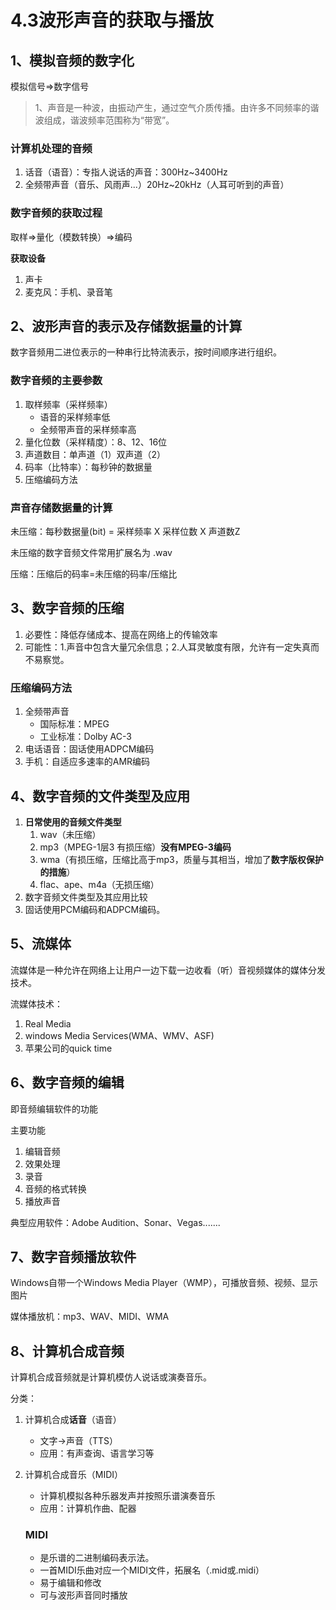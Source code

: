# 4.3波形声音的获取与播放

## 1、模拟音频的数字化

模拟信号=>数字信号

> 1、声音是一种波，由振动产生，通过空气介质传播。由许多不同频率的谐波组成，谐波频率范围称为“带宽”。

### 计算机处理的音频

1. 话音（语音）：专指人说话的声音：300Hz~3400Hz
2. 全频带声音（音乐、风雨声...）20Hz~20kHz（人耳可听到的声音）

### 数字音频的获取过程

取样=>量化（模数转换）=>编码

**获取设备**

1. 声卡
2. 麦克风：手机、录音笔

## 2、波形声音的表示及存储数据量的计算

数字音频用二进位表示的一种串行比特流表示，按时间顺序进行组织。

### 数字音频的主要参数

1. 取样频率（采样频率）
   - 语音的采样频率低
   - 全频带声音的采样频率高
2. 量化位数（采样精度）：8、12、16位
3. 声道数目：单声道（1）双声道（2）
4. 码率（比特率）：每秒钟的数据量
5. 压缩编码方法

### 声音存储数据量的计算

未压缩：每秒数据量(bit) = 采样频率 X 采样位数 X 声道数Z

未压缩的数字音频文件常用扩展名为 .wav

压缩：压缩后的码率=未压缩的码率/压缩比

## 3、数字音频的压缩

1. 必要性：降低存储成本、提高在网络上的传输效率
2. 可能性：1.声音中包含大量冗余信息；2.人耳灵敏度有限，允许有一定失真而不易察觉。

### 压缩编码方法

1. 全频带声音
   - 国际标准：MPEG
   - 工业标准：Dolby AC-3
2. 电话语音：固话使用ADPCM编码
3. 手机：自适应多速率的AMR编码

## 4、数字音频的文件类型及应用

1. **日常使用的音频文件类型**
   1. wav（未压缩）
   2. mp3（MPEG-1层3 有损压缩）**没有MPEG-3编码**
   3. wma（有损压缩，压缩比高于mp3，质量与其相当，增加了**数字版权保护的措施**）
   4. flac、ape、m4a（无损压缩）
2. 数字音频文件类型及其应用比较
3. 固话使用PCM编码和ADPCM编码。

## 5、流媒体

流媒体是一种允许在网络上让用户一边下载一边收看（听）音视频媒体的媒体分发技术。

流媒体技术：

1. Real Media
2. windows Media Services(WMA、WMV、ASF)
3. 苹果公司的quick time

## 6、数字音频的编辑

即音频编辑软件的功能

主要功能

1. 编辑音频
2. 效果处理
3. 录音
4. 音频的格式转换
5. 播放声音

典型应用软件：Adobe Audition、Sonar、Vegas.......

## 7、数字音频播放软件

Windows自带一个Windows Media Player（WMP），可播放音频、视频、显示图片

媒体播放机：mp3、WAV、MIDI、WMA

## 8、计算机合成音频

计算机合成音频就是计算机模仿人说话或演奏音乐。

分类：

1. 计算机合成**话音**（语音）

   - 文字->声音（TTS）
   - 应用：有声查询、语言学习等

2. 计算机合成音乐（MIDI）

   - 计算机模拟各种乐器发声并按照乐谱演奏音乐
   - 应用：计算机作曲、配器

   ### MIDI

   - 是乐谱的二进制编码表示法。
   - 一首MIDI乐曲对应一个MIDI文件，拓展名（.mid或.midi）
   - 易于编辑和修改
   - 可与波形声音同时播放